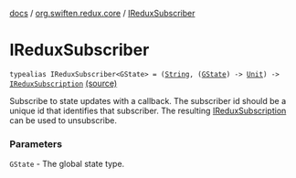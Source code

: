 [docs](../index.md) / [org.swiften.redux.core](index.md) / [IReduxSubscriber](./-i-redux-subscriber.md)

# IReduxSubscriber

`typealias IReduxSubscriber<GState> = (`[`String`](https://kotlinlang.org/api/latest/jvm/stdlib/kotlin/-string/index.html)`, (`[`GState`](-i-redux-subscriber.md#GState)`) -> `[`Unit`](https://kotlinlang.org/api/latest/jvm/stdlib/kotlin/-unit/index.html)`) -> `[`IReduxSubscription`](-i-redux-subscription/index.md) [(source)](https://github.com/protoman92/KotlinRedux/tree/master/common/common-core/src/main/kotlin/org/swiften/redux/core/Core.kt#L30)

Subscribe to state updates with a callback. The subscriber id should be a unique id that
identifies that subscriber. The resulting [IReduxSubscription](-i-redux-subscription/index.md) can be used to unsubscribe.

### Parameters

`GState` - The global state type.